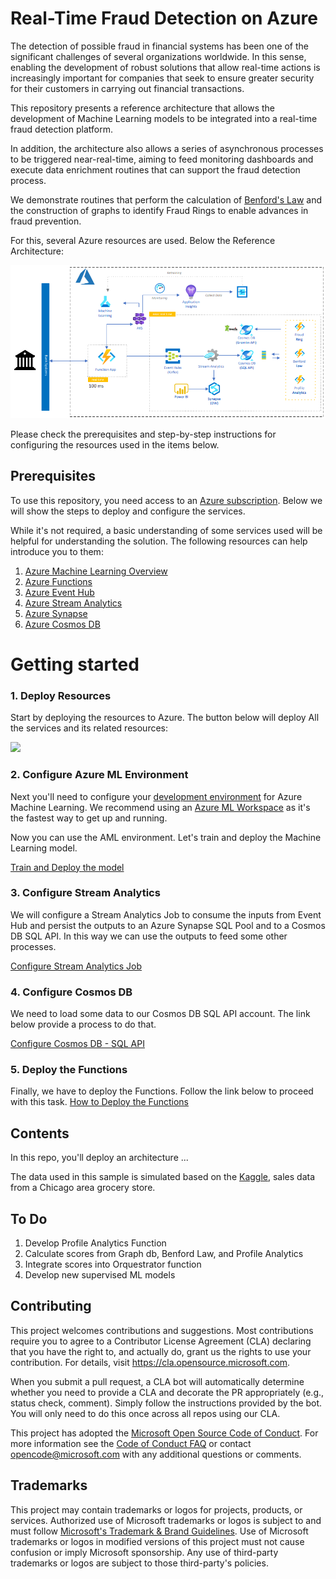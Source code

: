 # Real-Time Fraud Detection on Azure

<!-- 
Guidelines on README format: https://review.docs.microsoft.com/help/onboard/admin/samples/concepts/readme-template?branch=master

Guidance on onboarding samples to docs.microsoft.com/samples: https://review.docs.microsoft.com/help/onboard/admin/samples/process/onboarding?branch=master

Taxonomies for products and languages: https://review.docs.microsoft.com/new-hope/information-architecture/metadata/taxonomies?branch=master
-->

The detection of possible fraud in financial systems has been one of the significant challenges of several organizations worldwide. In this sense, enabling the development of robust solutions that allow real-time actions is increasingly important for companies that seek to ensure greater security for their customers in carrying out financial transactions.

This repository presents a reference architecture that allows the development of Machine Learning models to be integrated into a real-time fraud detection platform.

In addition, the architecture also allows a series of asynchronous processes to be triggered near-real-time, aiming to feed monitoring dashboards and execute data enrichment routines that can support the fraud detection process.

We demonstrate routines that perform the calculation of [Benford's Law](https://en.wikipedia.org/wiki/Benford's_law) and the construction of graphs to identify Fraud Rings to enable advances in fraud prevention.

For this, several Azure resources are used. Below the Reference Architecture:

![Fraud Detection Architecture](./Images/fraud-architecture.png)

Please check the prerequisites and step-by-step instructions for configuring the resources used in the items below.

## Prerequisites

To use this repository, you need access to an [Azure subscription](https://azure.microsoft.com/free/). Below we will show the steps to deploy and configure the services.

While it's not required, a basic understanding of some services used will be helpful for understanding the solution. The following resources can help introduce you to them:

1. [Azure Machine Learning Overview](https://azure.microsoft.com/services/machine-learning/)
2. [Azure Functions](https://docs.microsoft.com/en-us/azure/azure-functions/functions-overview)
3. [Azure Event Hub](https://docs.microsoft.com/en-us/azure/event-hubs/)
4. [Azure Stream Analytics](https://docs.microsoft.com/en-us/azure/stream-analytics/stream-analytics-introduction)
5. [Azure Synapse](https://docs.microsoft.com/en-us/azure/synapse-analytics/overview-what-is)
6. [Azure Cosmos DB](https://docs.microsoft.com/en-us/azure/cosmos-db/)

# Getting started

### 1. Deploy Resources

Start by deploying the resources to Azure. The button below will deploy All the services and its related resources:

<a href="https://portal.azure.com/#create/Microsoft.Template/uri/https%3A%2F%2Fraw.githubusercontent.com/microsoft/azure-realtime-fraud-detection/main/arm_template/template.json" target="_blank">
    <img src="https://aka.ms/deploytoazurebutton"/>
</a>

### 2. Configure Azure ML Environment

Next you'll need to configure your [development environment](https://docs.microsoft.com/azure/machine-learning/how-to-configure-environment) for Azure Machine Learning. We recommend using an [Azure ML Workspace](https://docs.microsoft.com/en-us/azure/machine-learning/quickstart-create-resources) as it's the fastest way to get up and running. 

Now you can use the AML environment. Let's train and deploy the Machine Learning model.

[Train and Deploy the model](./AzureMachineLearning/README.md)

### 3. Configure Stream Analytics
We will configure a Stream Analytics Job to consume the inputs from Event Hub and persist the outputs to an Azure Synapse SQL Pool and to a Cosmos DB SQL API. In this way we can use the outputs to feed some other processes.

[Configure Stream Analytics Job](./StreamAnalytics/README.md)

### 4. Configure Cosmos DB
We need to load some data to our Cosmos DB SQL API account. The link below provide a process to do that.

[Configure Cosmos DB - SQL API](./AzureCosmosDB/README.md)

### 5. Deploy the Functions
Finally, we have to deploy the Functions. Follow the link below to proceed with this task.
[How to Deploy the Functions](./Functions/README.md)

## Contents

In this repo, you'll deploy an architecture ...

The data used in this sample is simulated based on the [Kaggle](,,,), sales data from a Chicago area grocery store.

## To Do
1. Develop Profile Analytics Function
2. Calculate scores from Graph db, Benford Law, and Profile Analytics
3. Integrate scores into Orquestrator function
4. Develop new supervised ML models

## Contributing

This project welcomes contributions and suggestions.  Most contributions require you to agree to a
Contributor License Agreement (CLA) declaring that you have the right to, and actually do, grant us
the rights to use your contribution. For details, visit https://cla.opensource.microsoft.com.

When you submit a pull request, a CLA bot will automatically determine whether you need to provide
a CLA and decorate the PR appropriately (e.g., status check, comment). Simply follow the instructions
provided by the bot. You will only need to do this once across all repos using our CLA.

This project has adopted the [Microsoft Open Source Code of Conduct](https://opensource.microsoft.com/codeofconduct/).
For more information see the [Code of Conduct FAQ](https://opensource.microsoft.com/codeofconduct/faq/) or
contact [opencode@microsoft.com](mailto:opencode@microsoft.com) with any additional questions or comments.

## Trademarks

This project may contain trademarks or logos for projects, products, or services. Authorized use of Microsoft 
trademarks or logos is subject to and must follow 
[Microsoft's Trademark & Brand Guidelines](https://www.microsoft.com/en-us/legal/intellectualproperty/trademarks/usage/general).
Use of Microsoft trademarks or logos in modified versions of this project must not cause confusion or imply Microsoft sponsorship.
Any use of third-party trademarks or logos are subject to those third-party's policies.